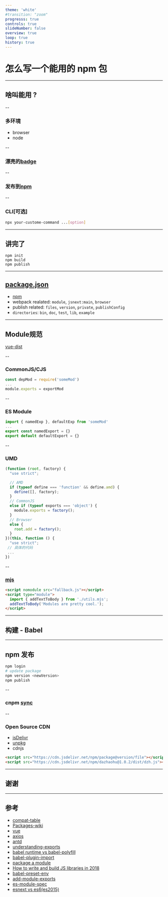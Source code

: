 ```yaml
---
theme: 'white'
#transition: "zoom"
progresss: true
controls: true
slideNumber: false
overview: true
loop: true
history: true
---
```


# 怎么写一个能用的 npm 包

---

## 啥叫能用 ?

--

### 多环境

- browser
- node

--

### 漂亮的[badge](https://shields.io/#/)

--

### 发布到[npm](https://www.npmjs.com/package/dazhaohu)

--

### CLI[可选]

```bash
npx your-custome-command ...[option]
```

---

## 讲完了

```shell
npm init
npm build
npm publish
```

---

## [package.json](https://docs.npmjs.com/files/package.json)

- [npm](https://registry.npmjs.org/npm/latest)
- webpack realated: `module`, `jsnext:main`, `browser`
- publish related: `files`, `version`, `private`, `publishConfig`
- `directories`: `bin`, `doc`, `test`, `lib`, `example`

---

## Module规范

[vue-dist](https://github.com/vuejs/vue/tree/dev/dist)

--

### CommonJS/CJS

```js
const depMod = require('someMod')
...
module.exports = exportMod
```

--

### ES Module

```js
import { namedExp }, defaultExp from 'someMod'
...
export const namedExport = {}
export default defaultExport = {}
```

--

### UMD

```js
(function (root, factory) {
  "use strict";

  // AMD
  if (typeof define === 'function' && define.amd) {
    define([], factory);
  }
  // CommonJS
  else if (typeof exports === 'object') {
    module.exports = factory();
  }
  // Browser
  else {
    root.add = factory();
  }
})(this, function () {
  "use strict";
 // 具体的代码
 ...
})
```

--

### [mjs](https://jakearchibald.com/2017/es-modules-in-browsers/)

```html
<script nomodule src="fallback.js"></script>
<script type="module">
  import { addTextToBody } from './utils.mjs';
  addTextToBody('Modules are pretty cool.');
</script>
```

---

## 构建 - Babel

---

## npm 发布

```bash
npm login
# update package
npm version <newVersion>
npm publish
```

--

### cnpm [sync](https://npm.kezaihui.com/sync/dazhoahu)

--

### Open Source CDN

- [jsDelivr](https://www.jsdelivr.com/)
- [unpkg](https://unpkg.com/dazhaohu@1.0.2/dist/dzh.js)
- cdnjs

```html
<script src="https://cdn.jsdelivr.net/npm/package@version/file"></script>
<script src="https://cdn.jsdelivr.net/npm/dazhaohu@1.0.2/dist/dzh.js"></script>
```

---

## 谢谢

---

## 参考

- [compat-table](https://kangax.github.io/compat-table/es6/)
- [Packages-wiki](http://wiki.commonjs.org/wiki/Packages/1.0)
- [vue](https://github.com/vuejs/vue)
- [axios](https://github.com/axios/axios)
- [antd](https://github.com/ant-design/ant-design)
- [understanding-exports](https://www.sitepoint.com/understanding-module-exports-exports-node-js/)
- [babel runtime vs babel-polyfill](https://juejin.im/post/5aefe0a6f265da0b9e64fa54)
- [babel-plugin-import](https://github.com/ant-design/babel-plugin-import)
- [package a module](http://dev.topheman.com/package-a-module-for-npm-in-commonjs-es2015-umd-with-babel-and-rollup/)
- [How to write and build JS libraries in 2018](https://medium.com/@kelin2025/so-you-wanna-use-es6-modules-714f48b3a953)
- [babel-preset-env](https://babeljs.io/docs/en/babel-preset-env)
- [add-module-exports](https://www.npmjs.com/package/babel-plugin-add-module-exports)
- [es-module-spec](https://www.ecma-international.org/ecma-262/6.0/#table-40)
- [esnext vs es6(es2015)](https://github.com/Microsoft/TypeScript/issues/24083)
